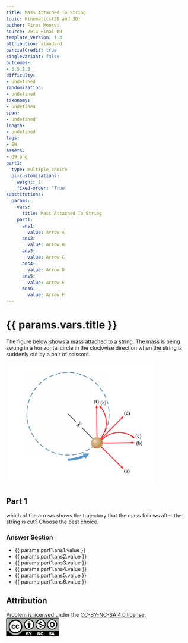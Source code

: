 ```yaml
---
title: Mass Attached To String
topic: Kinematics(2D and 3D)
author: Firas Moosvi
source: 2014 Final Q9
template_version: 1.3
attribution: standard
partialCredit: true
singleVariant: false
outcomes:
- 5.5.1.3
difficulty:
- undefined
randomization:
- undefined
taxonomy:
- undefined
span:
- undefined
length:
- undefined
tags:
- EW
assets:
- Q9.png
part1:
  type: multiple-choice
  pl-customizations:
    weight: 1
    fixed-order: 'True'
substitutions:
  params:
    vars:
      title: Mass Attached To String
    part1:
      ans1:
        value: Arrow A
      ans2:
        value: Arrow B
      ans3:
        value: Arrow C
      ans4:
        value: Arrow D
      ans5:
        value: Arrow E
      ans6:
        value: Arrow F
---
```

# {{ params.vars.title }}
The figure below shows a mass attached to a string.
The mass is being swung in a horizontal circle in the clockwise direction when the string is suddenly cut by a pair of scissors.

<img src="Q9.png" alt="The image depicts the circle with the mass attached swinging in a clockwise motion. The string is being cut when mass is a spot that is equivalent to 5 o'clock. Choice A shows that the trajectory of the mass will be diagonally downwards. Choice B shows that the trajectory will be horizontal to the right. Choice C shows that the trajectory will be to the right but will have a curved shaped where the mass will go up slightly before curving back down. Choice D shows that the trajectory will be diagonally upwards. Choice E shows that the trajectory will swing up and curve towards a counter clockwise direction. Choice F shows that the trajectory of the mass will swing vertically upwards. " width=400>

## Part 1

which of the arrows shows the trajectory that the mass follows after the string is cut?
Choose the best choice.

### Answer Section

- {{ params.part1.ans1.value }}
- {{ params.part1.ans2.value }}
- {{ params.part1.ans3.value }}
- {{ params.part1.ans4.value }}
- {{ params.part1.ans5.value }}
- {{ params.part1.ans6.value }}

## Attribution

Problem is licensed under the [CC-BY-NC-SA 4.0 license](https://creativecommons.org/licenses/by-nc-sa/4.0/).<br> ![The Creative Commons 4.0 license requiring attribution-BY, non-commercial-NC, and share-alike-SA license.](https://raw.githubusercontent.com/firasm/bits/master/by-nc-sa.png)